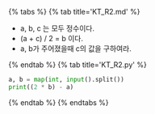 {% tabs %}
{% tab title='KT_R2.md' %}

* a, b, c 는 모두 정수이다.
* (a + c) / 2 = b 이다.
* a, b가 주어졌을때 c의 값을 구하여라.

{% endtab %}
{% tab title='KT_R2.py' %}

```py
a, b = map(int, input().split())
print((2 * b) - a)
```

{% endtab %}
{% endtabs %}